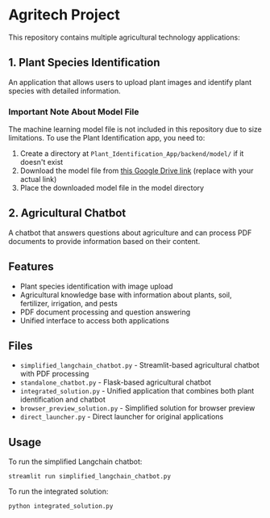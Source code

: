 # Agritech Project

This repository contains multiple agricultural technology applications:

## 1. Plant Species Identification
An application that allows users to upload plant images and identify plant species with detailed information.

### Important Note About Model File
The machine learning model file is not included in this repository due to size limitations. To use the Plant Identification app, you need to:

1. Create a directory at `Plant_Identification_App/backend/model/` if it doesn't exist
2. Download the model file from [this Google Drive link](https://drive.google.com/drive/folders/your-folder-id) (replace with your actual link)
3. Place the downloaded model file in the model directory

## 2. Agricultural Chatbot
A chatbot that answers questions about agriculture and can process PDF documents to provide information based on their content.

## Features
- Plant species identification with image upload
- Agricultural knowledge base with information about plants, soil, fertilizer, irrigation, and pests
- PDF document processing and question answering
- Unified interface to access both applications

## Files
- `simplified_langchain_chatbot.py` - Streamlit-based agricultural chatbot with PDF processing
- `standalone_chatbot.py` - Flask-based agricultural chatbot
- `integrated_solution.py` - Unified application that combines both plant identification and chatbot
- `browser_preview_solution.py` - Simplified solution for browser preview
- `direct_launcher.py` - Direct launcher for original applications

## Usage
To run the simplified Langchain chatbot:
```
streamlit run simplified_langchain_chatbot.py
```

To run the integrated solution:
```
python integrated_solution.py
```
